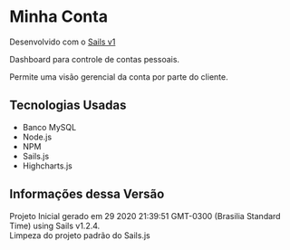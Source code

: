 # Minha Conta

Desenvolvido com o [Sails v1](https://sailsjs.com)

Dashboard para controle de contas pessoais.

Permite uma visão gerencial da conta por parte do cliente.

## Tecnologias Usadas

+ Banco MySQL
+ Node.js
+ NPM
+ Sails.js
+ Highcharts.js

## Informações dessa Versão

Projeto Inicial gerado em 29 2020 21:39:51 GMT-0300 (Brasilia Standard Time) using Sails v1.2.4.<br/> 
Limpeza do projeto padrão do Sails.js